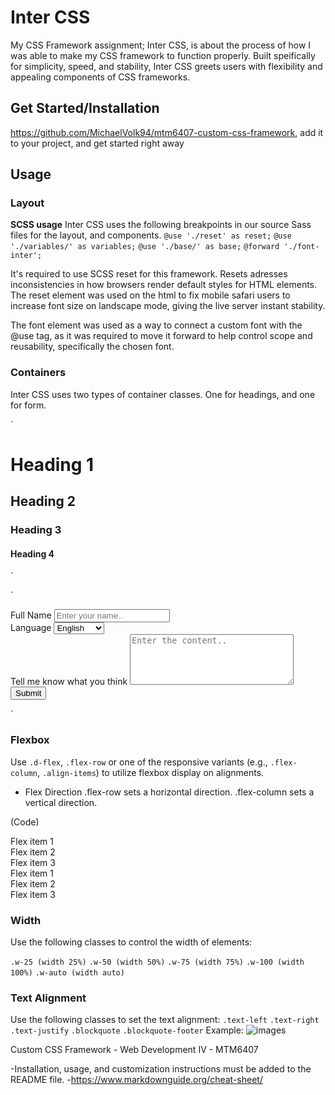 # Inter CSS
My CSS Framework assignment; Inter CSS, is about the process of how I was able to make my CSS framework to function properly.
Built speifically for simplicity, speed, and stability, Inter CSS greets users with flexibility and appealing components
of CSS frameworks. 

## Get Started/Installation
https://github.com/MichaelVolk94/mtm6407-custom-css-framework, add it to your project, and get started right away

## Usage
### Layout
**SCSS usage**
Inter CSS uses the following breakpoints in our source Sass files for the layout, and components.
`@use './reset' as reset;`
`@use './variables/' as variables;`
`@use './base/' as base;`
`@forward './font-inter';`

It's required to use SCSS reset for this framework. Resets adresses inconsistencies in how browsers render default styles for HTML elements. The reset element was used on the html to fix mobile safari users to increase font size on landscape mode, giving the live server instant stability. 

The font element was used as a way to connect a custom font with the @use tag, as it was required to move it forward to help control scope and reusability, specifically the chosen font.

### Containers
Inter CSS uses two types of container classes. One for headings, and one for form.

`<div class="container">
<!-- Headings -->
<h1>Heading 1</h1>
<h2>Heading 2</h2>
<h3>Heading 3</h3>
<h4>Heading 4</h4>
</div>`

`<form class="container w-75 my-3">
  <div class="row text-left mb-2">
    <label for="name" class="col-4">Full Name</label>
    <input type="text" class="col-8 " placeholder="Enter your name..">
  </div>
  <div class="row text-left mb-2">
    <label for="language" class="col-4">Language</label>
    <select name="language" id="language" class="col-8">
      <option value="English">English</option>
      <option value="French">French</option>
      <option value="French">Spanish</option>
      <option value="French">German</option>
      <option value="French">Russian</option>
      <option value="French">Japanese</option>
      <option value="French">Slovenian</option>
    </select>
  </div>
  <div class="row text-left">
    <label for="textarea" class="col-4">Tell me know what you think</label>
    <textarea id="textarea" cols="30" rows="5" placeholder="Enter the content.." class="col-8"></textarea>
  </div>
    
  <input type="submit" value="Submit" class="btn float-left">
</form>`

### Flexbox
Use `.d-flex`, `.flex-row` or one of the responsive variants (e.g., `.flex-column`, `.align-items`) to utilize flexbox display on alignments.

- Flex Direction
.flex-row sets a horizontal direction.
.flex-column sets a vertical direction.

(Code)
<div class="d-flex flex-row justify-content-between mx-3 bg-default-light">
            <div class="p-2 bg-default">Flex item 1</div>
            <div class="p-2 bg-default">Flex item 2</div>
            <div class="p-2 bg-default">Flex item 3</div>
        </div>
        <div class="d-flex flex-column align-items-end mx-3 bg-default-light mb-3">
            <div class="p-2 bg-primary-light">Flex item 1</div>
            <div class="p-2 align-self-center bg-primary-light">Flex item 2</div>
            <div class="p-2 bg-primary-light">Flex item 3</div>
        </div>

### Width
Use the following classes to control the width of elements:

`.w-25 (width 25%)`
`.w-50 (width 50%)`
`.w-75 (width 75%)`
`.w-100 (width 100%)`
`.w-auto (width auto)`

### Text Alignment
Use the following classes to set the text alignment:
`.text-left`
`.text-right`
`.text-justify`
`.blockquote`
`.blockquote-footer`
Example:
![images](Blockquote.png)


Custom CSS Framework - Web Development IV - MTM6407




-Installation, usage, and customization instructions must be added to the README file.
-https://www.markdownguide.org/cheat-sheet/ 